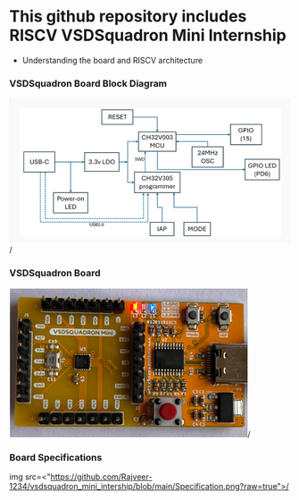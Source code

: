 # This github repository includes RISCV  VSDSquadron Mini Internship
* Understanding the board and RISCV architecture

### VSDSquadron Board Block Diagram

<img src="https://github.com/Rajveer-1234/vsdsquadron_mini_intership/blob/main/block%20diaggram.png?raw=true">/

### VSDSquadron Board
<img src="https://github.com/Rajveer-1234/vsdsquadron_mini_intership/blob/main/Board.png?raw=true">/

### Board Specifications
img src=<"https://github.com/Rajveer-1234/vsdsquadron_mini_intership/blob/main/Specification.png?raw=true">/
